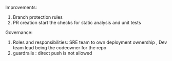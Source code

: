 Improvements: 

1) Branch protection rules
2) PR creation start the checks for static analysis and unit tests 

Governance: 

1) Roles and responsibilities: SRE team to own deployment ownership , Dev team lead being the codeowner for the repo
2) guardrails : direct push is not allowed 
